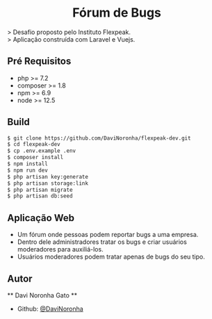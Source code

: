 <h1 align="center">Fórum de Bugs</h1>
> Desafio proposto pelo Instituto Flexpeak.<br>
> Aplicação construída com Laravel e Vuejs.<br>

## Pré Requisitos
- php >= 7.2
- composer >= 1.8
- npm >= 6.9
- node >= 12.5

## Build

```sh
$ git clone https://github.com/DaviNoronha/flexpeak-dev.git
$ cd flexpeak-dev
$ cp .env.example .env
$ composer install
$ npm install
$ npm run dev
$ php artisan key:generate
$ php artisan storage:link
$ php artisan migrate
$ php artisan db:seed
```

## Aplicação Web
- Um fórum onde pessoas podem reportar bugs a uma empresa.
- Dentro dele administradores tratar os bugs e criar usuários moderadores para auxiliá-los.
- Usuários moderadores podem tratar apenas de bugs do seu tipo.

## Autor
** Davi Noronha Gato ** 

* Github: [@DaviNoronha](https://github.com/DaviNoronha)
